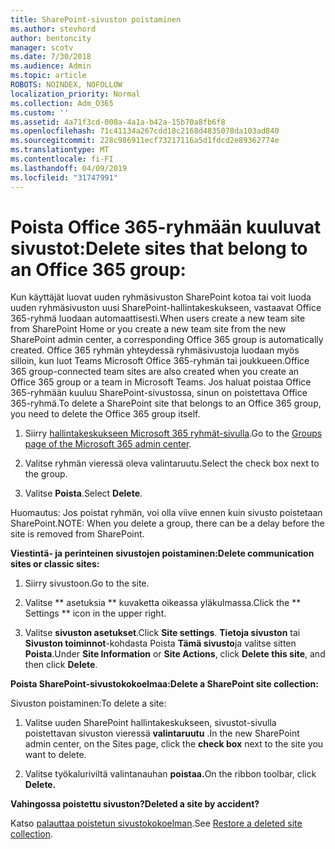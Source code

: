 ```yaml
---
title: SharePoint-sivuston poistaminen
ms.author: stevhord
author: bentoncity
manager: scotv
ms.date: 7/30/2018
ms.audience: Admin
ms.topic: article
ROBOTS: NOINDEX, NOFOLLOW
localization_priority: Normal
ms.collection: Adm_O365
ms.custom: ''
ms.assetid: 4a71f3cd-000a-4a1a-b42a-15b70a8fb6f8
ms.openlocfilehash: 71c41134a267cdd18c2168d4835078da103ad840
ms.sourcegitcommit: 228c986911ecf73217116a5d1fdcd2e89362774e
ms.translationtype: MT
ms.contentlocale: fi-FI
ms.lasthandoff: 04/09/2019
ms.locfileid: "31747991"
---
```

# <a name="delete-sites-that-belong-to-an-office-365-group"></a><span data-ttu-id="adb5c-102">Poista Office 365-ryhmään kuuluvat sivustot:</span><span class="sxs-lookup"><span data-stu-id="adb5c-102">Delete sites that belong to an Office 365 group:</span></span>

<span data-ttu-id="adb5c-103">Kun käyttäjät luovat uuden ryhmäsivuston SharePoint kotoa tai voit luoda uuden ryhmäsivuston uusi SharePoint-hallintakeskukseen, vastaavat Office 365-ryhmä luodaan automaattisesti.</span><span class="sxs-lookup"><span data-stu-id="adb5c-103">When users create a new team site from SharePoint Home or you create a new team site from the new SharePoint admin center, a corresponding Office 365 group is automatically created.</span></span> <span data-ttu-id="adb5c-104">Office 365 ryhmän yhteydessä ryhmäsivustoja luodaan myös silloin, kun luot Teams Microsoft Office 365-ryhmän tai joukkueen.</span><span class="sxs-lookup"><span data-stu-id="adb5c-104">Office 365 group-connected team sites are also created when you create an Office 365 group or a team in Microsoft Teams.</span></span> <span data-ttu-id="adb5c-105">Jos haluat poistaa Office 365-ryhmään kuuluu SharePoint-sivustossa, sinun on poistettava Office 365-ryhmä.</span><span class="sxs-lookup"><span data-stu-id="adb5c-105">To delete a SharePoint site that belongs to an Office 365 group, you need to delete the Office 365 group itself.</span></span> 
  
1. <span data-ttu-id="adb5c-106">Siirry [hallintakeskukseen Microsoft 365 ryhmät-sivulla](https://portal.office.com/adminportal/home#/groups).</span><span class="sxs-lookup"><span data-stu-id="adb5c-106">Go to the [Groups page of the Microsoft 365 admin center](https://portal.office.com/adminportal/home#/groups).</span></span>
    
2. <span data-ttu-id="adb5c-107">Valitse ryhmän vieressä oleva valintaruutu.</span><span class="sxs-lookup"><span data-stu-id="adb5c-107">Select the check box next to the group.</span></span>
    
3. <span data-ttu-id="adb5c-108">Valitse **Poista**.</span><span class="sxs-lookup"><span data-stu-id="adb5c-108">Select **Delete**.</span></span>
    
<span data-ttu-id="adb5c-109">Huomautus: Jos poistat ryhmän, voi olla viive ennen kuin sivusto poistetaan SharePoint.</span><span class="sxs-lookup"><span data-stu-id="adb5c-109">NOTE: When you delete a group, there can be a delay before the site is removed from SharePoint.</span></span>
  
**<span data-ttu-id="adb5c-110">Viestintä- ja perinteinen sivustojen poistaminen:</span><span class="sxs-lookup"><span data-stu-id="adb5c-110">Delete communication sites or classic sites:</span></span>**

1. <span data-ttu-id="adb5c-111">Siirry sivustoon.</span><span class="sxs-lookup"><span data-stu-id="adb5c-111">Go to the site.</span></span>
  
2. <span data-ttu-id="adb5c-112">Valitse \*\* asetuksia \*\* kuvaketta oikeassa yläkulmassa.</span><span class="sxs-lookup"><span data-stu-id="adb5c-112">Click the \*\* Settings \*\* icon in the upper right.</span></span> 
  
3. <span data-ttu-id="adb5c-113">Valitse **sivuston asetukset**.</span><span class="sxs-lookup"><span data-stu-id="adb5c-113">Click **Site settings**.</span></span> <span data-ttu-id="adb5c-114">**Tietoja sivuston** tai **Sivuston toiminnot**-kohdasta Poista **Tämä sivusto**ja valitse sitten **Poista**.</span><span class="sxs-lookup"><span data-stu-id="adb5c-114">Under **Site Information** or **Site Actions**, click **Delete this site**, and then click **Delete**.</span></span>
  
**<span data-ttu-id="adb5c-115">Poista SharePoint-sivustokokoelmaa:</span><span class="sxs-lookup"><span data-stu-id="adb5c-115">Delete a SharePoint site collection:</span></span>**

<span data-ttu-id="adb5c-116">Sivuston poistaminen:</span><span class="sxs-lookup"><span data-stu-id="adb5c-116">To delete a site:</span></span>
  
1. <span data-ttu-id="adb5c-117">Valitse uuden SharePoint hallintakeskukseen, sivustot-sivulla poistettavan sivuston vieressä **valintaruutu** .</span><span class="sxs-lookup"><span data-stu-id="adb5c-117">In the new SharePoint admin center, on the Sites page, click the **check box** next to the site you want to delete.</span></span> 
    
2. <span data-ttu-id="adb5c-118">Valitse työkaluriviltä valintanauhan **poistaa.**</span><span class="sxs-lookup"><span data-stu-id="adb5c-118">On the ribbon toolbar, click **Delete.**</span></span>
    
**<span data-ttu-id="adb5c-119">Vahingossa poistettu sivuston?</span><span class="sxs-lookup"><span data-stu-id="adb5c-119">Deleted a site by accident?</span></span>**

<span data-ttu-id="adb5c-120">Katso [palauttaa poistetun sivustokokoelman](https://go.microsoft.com/fwlink/?linkid=867660).</span><span class="sxs-lookup"><span data-stu-id="adb5c-120">See [Restore a deleted site collection](https://go.microsoft.com/fwlink/?linkid=867660).</span></span>
  

